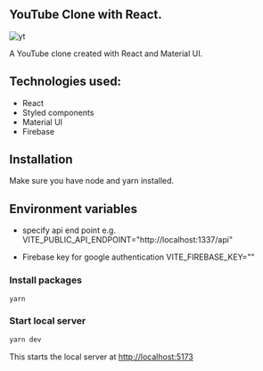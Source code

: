 ## YouTube Clone with React.

![yt](https://user-images.githubusercontent.com/52210954/194866970-f8a08bfa-db6d-4270-8302-3d60c4c2f8fd.png)

A YouTube clone created with React and Material UI.

## Technologies used:

- React
- Styled components
- Material UI
- Firebase

## Installation

Make sure you have node and yarn installed.

## Environment variables

- specify api end point
  e.g. VITE_PUBLIC_API_ENDPOINT="http://localhost:1337/api"

- Firebase key for google authentication
  VITE_FIREBASE_KEY=""

### Install packages

```yarn
yarn
```

### Start local server

```bash
yarn dev
```

This starts the local server at [http://localhost:5173](http://localhost:5173)
